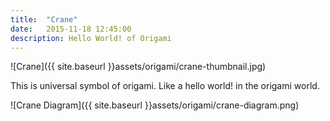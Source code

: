 ```yaml
---
title:  "Crane"
date:   2015-11-18 12:45:00
description: Hello World! of Origami
---
```


![Crane]({{ site.baseurl }}assets/origami/crane-thumbnail.jpg)

This is universal symbol of origami.
Like a hello world! in the origami world.

![Crane Diagram]({{ site.baseurl }}assets/origami/crane-diagram.png)
